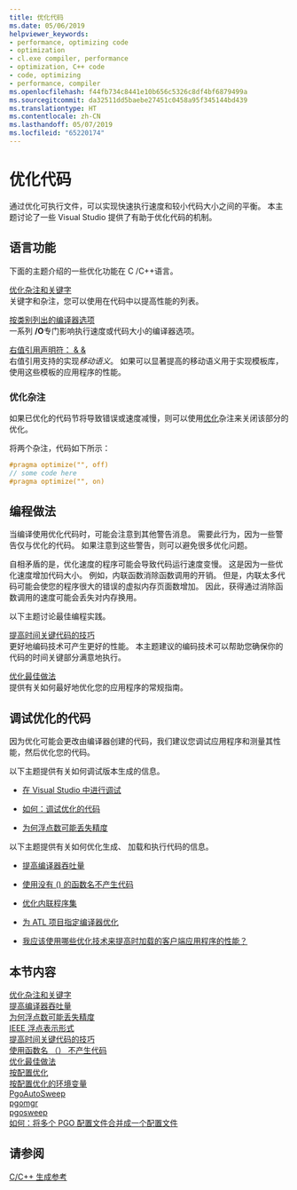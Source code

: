 ```yaml
---
title: 优化代码
ms.date: 05/06/2019
helpviewer_keywords:
- performance, optimizing code
- optimization
- cl.exe compiler, performance
- optimization, C++ code
- code, optimizing
- performance, compiler
ms.openlocfilehash: f44fb734c8441e10b656c5326c8df4bf6879499a
ms.sourcegitcommit: da32511dd5baebe27451c0458a95f345144bd439
ms.translationtype: HT
ms.contentlocale: zh-CN
ms.lasthandoff: 05/07/2019
ms.locfileid: "65220174"
---
```

# <a name="optimizing-your-code"></a>优化代码

通过优化可执行文件，可以实现快速执行速度和较小代码大小之间的平衡。 本主题讨论了一些 Visual Studio 提供了有助于优化代码的机制。

## <a name="language-features"></a>语言功能

下面的主题介绍的一些优化功能在 C /C++语言。

[优化杂注和关键字](optimization-pragmas-and-keywords.md) \
关键字和杂注，您可以使用在代码中以提高性能的列表。

[按类别列出的编译器选项](reference/compiler-options-listed-by-category.md) \
一系列 **/O**专门影响执行速度或代码大小的编译器选项。

[右值引用声明符： & &](../cpp/rvalue-reference-declarator-amp-amp.md) \
右值引用支持的实现*移动语义*。 如果可以显著提高的移动语义用于实现模板库，使用这些模板的应用程序的性能。

### <a name="the-optimize-pragma"></a>优化杂注

如果已优化的代码节将导致错误或速度减慢，则可以使用[优化](../preprocessor/optimize.md)杂注来关闭该部分的优化。

将两个杂注，代码如下所示：

```cpp
#pragma optimize("", off)
// some code here
#pragma optimize("", on)
```

## <a name="programming-practices"></a>编程做法

当编译使用优化代码时，可能会注意到其他警告消息。 需要此行为，因为一些警告仅与优化的代码。 如果注意到这些警告，则可以避免很多优化问题。

自相矛盾的是，优化速度的程序可能会导致代码运行速度变慢。 这是因为一些优化速度增加代码大小。 例如，内联函数消除函数调用的开销。 但是，内联太多代码可能会使您的程序很大的错误的虚拟内存页面数增加。 因此，获得通过消除函数调用的速度可能会丢失对内存换用。

以下主题讨论最佳编程实践。

[提高时间关键代码的技巧](tips-for-improving-time-critical-code.md) \
更好地编码技术可产生更好的性能。 本主题建议的编码技术可以帮助您确保你的代码的时间关键部分满意地执行。

[优化最佳做法](optimization-best-practices.md) \
提供有关如何最好地优化您的应用程序的常规指南。

## <a name="debugging-optimized-code"></a>调试优化的代码

因为优化可能会更改由编译器创建的代码，我们建议您调试应用程序和测量其性能，然后优化您的代码。

以下主题提供有关如何调试版本生成的信息。

- [在 Visual Studio 中进行调试](/visualstudio/debugger/debugging-in-visual-studio)

- [如何：调试优化的代码](/visualstudio/debugger/how-to-debug-optimized-code)

- [为何浮点数可能丢失精度](why-floating-point-numbers-may-lose-precision.md)


以下主题提供有关如何优化生成、 加载和执行代码的信息。

- [提高编译器吞吐量](improving-compiler-throughput.md)

- [使用没有 () 的函数名不产生代码](using-function-name-without-parens-produces-no-code.md)

- [优化内联程序集](../assembler/inline/optimizing-inline-assembly.md)

- [为 ATL 项目指定编译器优化](../atl/reference/specifying-compiler-optimization-for-an-atl-project.md)

- [我应该使用哪些优化技术来提高时加载的客户端应用程序的性能？](../build/dll-frequently-asked-questions.md#mfc_optimization)


## <a name="in-this-section"></a>本节内容

[优化杂注和关键字](optimization-pragmas-and-keywords.md) \
[提高编译器吞吐量](improving-compiler-throughput.md) \
[为何浮点数可能丢失精度](why-floating-point-numbers-may-lose-precision.md) \
[IEEE 浮点表示形式](ieee-floating-point-representation.md) \
[提高时间关键代码的技巧](tips-for-improving-time-critical-code.md) \
[使用函数名 （） 不产生代码](using-function-name-without-parens-produces-no-code.md) \
[优化最佳做法](optimization-best-practices.md) \
[按配置优化](profile-guided-optimizations.md) \
[按配置优化的环境变量](environment-variables-for-profile-guided-optimizations.md) \
[PgoAutoSweep](pgoautosweep.md) \
[pgomgr](pgomgr.md) \
[pgosweep](pgosweep.md) \
[如何：将多个 PGO 配置文件合并成一个配置文件](how-to-merge-multiple-pgo-profiles-into-a-single-profile.md)

## <a name="see-also"></a>请参阅

[C/C++ 生成参考](reference/c-cpp-building-reference.md)
